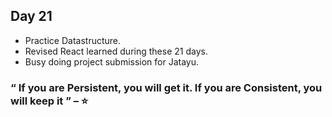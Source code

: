 ## Day 21

- Practice Datastructure.
- Revised React learned during these 21 days.
- Busy doing project submission for Jatayu.

### “ If you are Persistent, you will get it. If you are Consistent, you will keep it ” – :star:

